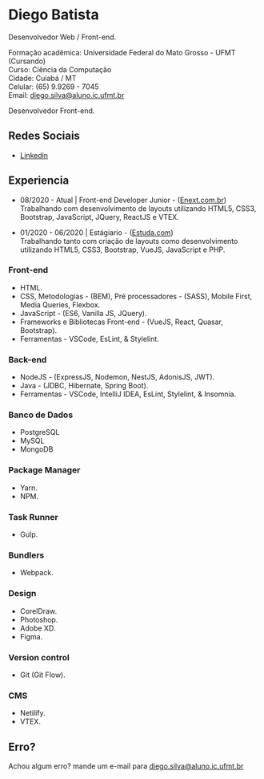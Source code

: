 # Diego Batista

Desenvolvedor Web / Front-end.

Formação acadêmica: Universidade Federal do Mato Grosso - UFMT (Cursando)<br>
Curso: Ciência da Computação<br>
Cidade: Cuiabá / MT<br>
Celular: (65) 9.9269 - 7045<br>
Email: diego.silva@aluno.ic.ufmt.br

Desenvolvedor Front-end.

## Redes Sociais

- [Linkedin](https://www.linkedin.com/in/dbatista/)

## Experiencia

* 08/2020 - Atual | Front-end Developer Junior -
  ([Enext.com.br](https://www.enext.com.br/))<br>
  Trabalhando com desenvolvimento de layouts utilizando HTML5, CSS3, Bootstrap, JavaScript, JQuery, ReactJS e VTEX.<br>

* 01/2020 - 06/2020 | Estágiario -
  ([Estuda.com](https://www.estuda.com/))<br>
  Trabalhando tanto com criação de layouts como desenvolvimento utilizando HTML5, CSS3, Bootstrap, VueJS, JavaScript e PHP.<br>
 
### Front-end

- HTML.
- CSS, Metodologias - (BEM), Pré processadores - (SASS), Mobile First, Media Queries, Flexbox.
- JavaScript - (ES6, Vanilla JS, JQuery).
- Frameworks e Bibliotecas Front-end - (VueJS, React, Quasar, Bootstrap).
- Ferramentas - VSCode, EsLint, & Stylelint.

### Back-end

- NodeJS - (ExpressJS, Nodemon, NestJS, AdonisJS, JWT).
- Java - (JDBC, Hibernate, Spring Boot).
- Ferramentas - VSCode, IntelliJ IDEA, EsLint, Stylelint, & Insomnia.

### Banco de Dados

- PostgreSQL
- MySQL
- MongoDB

### Package Manager

- Yarn.
- NPM.

### Task Runner

- Gulp.

### Bundlers

- Webpack.

### Design

- CorelDraw.
- Photoshop.
- Adobe XD.
- Figma.

### Version control

- Git (Git Flow).

### CMS

- Netilify.
- VTEX.

## Erro?

Achou algum erro? mande um e-mail para diego.silva@aluno.ic.ufmt.br
